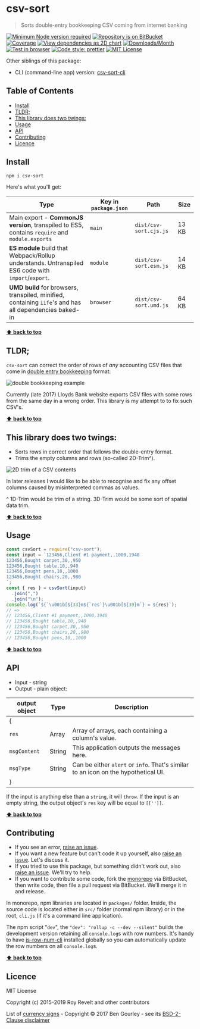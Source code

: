 # csv-sort

> Sorts double-entry bookkeeping CSV coming from internet banking

[![Minimum Node version required][node-img]][node-url]
[![Repository is on BitBucket][bitbucket-img]][bitbucket-url]
[![Coverage][cov-img]][cov-url]
[![View dependencies as 2D chart][deps2d-img]][deps2d-url]
[![Downloads/Month][downloads-img]][downloads-url]
[![Test in browser][runkit-img]][runkit-url]
[![Code style: prettier][prettier-img]][prettier-url]
[![MIT License][license-img]][license-url]

Other siblings of this package:

- CLI (command-line app) version: [csv-sort-cli](https://bitbucket.org/codsen/csv-sort-cli)

## Table of Contents

- [Install](#markdown-header-install)
- [TLDR;](#markdown-header-tldr)
- [This library does two twings:](#markdown-header-this-library-does-two-twings)
- [Usage](#markdown-header-usage)
- [API](#markdown-header-api)
- [Contributing](#markdown-header-contributing)
- [Licence](#markdown-header-licence)

## Install

```bash
npm i csv-sort
```

Here's what you'll get:

| Type                                                                                                    | Key in `package.json` | Path                   | Size  |
| ------------------------------------------------------------------------------------------------------- | --------------------- | ---------------------- | ----- |
| Main export - **CommonJS version**, transpiled to ES5, contains `require` and `module.exports`          | `main`                | `dist/csv-sort.cjs.js` | 13 KB |
| **ES module** build that Webpack/Rollup understands. Untranspiled ES6 code with `import`/`export`.      | `module`              | `dist/csv-sort.esm.js` | 14 KB |
| **UMD build** for browsers, transpiled, minified, containing `iife`'s and has all dependencies baked-in | `browser`             | `dist/csv-sort.umd.js` | 64 KB |

**[⬆ back to top](#markdown-header-csv-sort)**

## TLDR;

`csv-sort` can correct the order of rows of _any_ accounting CSV files that come in [double entry bookkeeping](https://en.wikipedia.org/wiki/Double-entry_bookkeeping_system) format:

![double bookkeeping example](https://bitbucket.org/codsen/codsen/raw/e99ef54c0bac616e3b12cc4133aafb617f3fc053/packages/csv-sort/media/img1.png)

Currently (late 2017) Lloyds Bank website exports CSV files with some rows from the same day in a wrong order. This library is my attempt to to fix such CSV's.

**[⬆ back to top](#markdown-header-csv-sort)**

## This library does two twings:

- Sorts rows in correct order that follows the double-entry format.
- Trims the empty columns and rows (so-called 2D-Trim^).

![2D trim of a CSV contents](https://bitbucket.org/codsen/codsen/raw/e99ef54c0bac616e3b12cc4133aafb617f3fc053/packages/csv-sort/media/img2.png)

In later releases I would like to be able to recognise and fix any offset columns caused by misinterpreted commas as values.

^ 1D-Trim would be trim of a string. 3D-Trim would be some sort of spatial data trim.

**[⬆ back to top](#markdown-header-csv-sort)**

## Usage

```js
const csvSort = require("csv-sort");
const input = `123456,Client #1 payment,,1000,1940
123456,Bought carpet,30,,950
123456,Bought table,10,,940
123456,Bought pens,10,,1000
123456,Bought chairs,20,,980
`;
const { res } = csvSort(input)
  .join(",")
  .join("\n");
console.log(`${`\u001b[${33}m${`res`}\u001b[${39}m`} = ${res}`);
// =>
// 123456,Client #1 payment,,1000,1940
// 123456,Bought table,10,,940
// 123456,Bought carpet,30,,950
// 123456,Bought chairs,20,,980
// 123456,Bought pens,10,,1000
```

**[⬆ back to top](#markdown-header-csv-sort)**

## API

- Input - string
- Output - plain object:

| output object | Type   | Description                                                                        |
| ------------- | ------ | ---------------------------------------------------------------------------------- |
| {             |        |
| `res`         | Array  | Array of arrays, each containing a column's value.                                 |
| `msgContent`  | String | This application outputs the messages here.                                        |
| `msgType`     | String | Can be either `alert` or `info`. That's similar to an icon on the hypothetical UI. |
| }             |        |

If the input is anything else than a `string`, it will `throw`.
If the input is an empty string, the output object's `res` key will be equal to `[['']]`.

**[⬆ back to top](#markdown-header-csv-sort)**

## Contributing

- If you see an error, [raise an issue](https://bitbucket.org/codsen/codsen/issues/new?title=csv-sort%20package%20-%20put%20title%20here).
- If you want a new feature but can't code it up yourself, also [raise an issue](https://bitbucket.org/codsen/codsen/issues/new?title=csv-sort%20package%20-%20put%20title%20here). Let's discuss it.
- If you tried to use this package, but something didn't work out, also [raise an issue](https://bitbucket.org/codsen/codsen/issues/new?title=csv-sort%20package%20-%20put%20title%20here). We'll try to help.
- If you want to contribute some code, fork the [monorepo](https://bitbucket.org/codsen/codsen/src/) via BitBucket, then write code, then file a pull request via BitBucket. We'll merge it in and release.

In monorepo, npm libraries are located in `packages/` folder. Inside, the source code is located either in `src/` folder (normal npm library) or in the root, `cli.js` (if it's a command line application).

The npm script "`dev`", the `"dev": "rollup -c --dev --silent"` builds the development version retaining all `console.log`s with row numbers. It's handy to have [js-row-num-cli](https://www.npmjs.com/package/js-row-num-cli) installed globally so you can automatically update the row numbers on all `console.log`s.

**[⬆ back to top](#markdown-header-csv-sort)**

## Licence

MIT License

Copyright (c) 2015-2019 Roy Revelt and other contributors

List of [currency signs](https://github.com/bengourley/currency-symbol-map) - Copyright © 2017 Ben Gourley - see its [BSD-2-Clause disclaimer](https://opensource.org/licenses/BSD-2-Clause)

[node-img]: https://img.shields.io/node/v/csv-sort.svg?style=flat-square&label=works%20on%20node
[node-url]: https://www.npmjs.com/package/csv-sort
[bitbucket-img]: https://img.shields.io/badge/repo-on%20BitBucket-brightgreen.svg?style=flat-square
[bitbucket-url]: https://gitlab.com/codsen/codsen/tree/master/packages/csv-sort
[cov-img]: https://img.shields.io/badge/coverage-98.92%25-brightgreen.svg?style=flat-square
[cov-url]: https://gitlab.com/codsen/codsen/tree/master/packages/csv-sort
[deps2d-img]: https://img.shields.io/badge/deps%20in%202D-see_here-08f0fd.svg?style=flat-square
[deps2d-url]: http://npm.anvaka.com/#/view/2d/csv-sort
[downloads-img]: https://img.shields.io/npm/dm/csv-sort.svg?style=flat-square
[downloads-url]: https://npmcharts.com/compare/csv-sort
[runkit-img]: https://img.shields.io/badge/runkit-test_in_browser-a853ff.svg?style=flat-square
[runkit-url]: https://npm.runkit.com/csv-sort
[prettier-img]: https://img.shields.io/badge/code_style-prettier-ff69b4.svg?style=flat-square
[prettier-url]: https://prettier.io
[license-img]: https://img.shields.io/badge/licence-MIT-51c838.svg?style=flat-square
[license-url]: https://bitbucket.org/codsen/codsen/src/master/LICENSE
